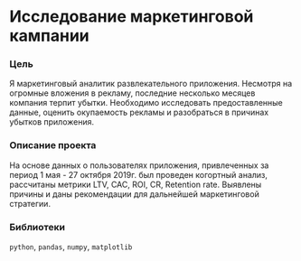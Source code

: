 # Исследование маркетинговой кампании

### Цель
Я маркетинговый аналитик развлекательного приложения. Несмотря на огромные вложения в рекламу, последние несколько месяцев компания терпит убытки. Необходимо исследовать предоставленные данные, оценить окупаемость рекламы и разобраться в причинах убытков приложения.
### Описание проекта
На основе данных о пользователях приложения, привлеченных за период 1 мая - 27 октября 2019г. был проведен когортный анализ, рассчитаны метрики LTV, CAC, ROI, CR, Retention rate. Выявлены причины и даны рекомендации для дальнейшей маркетинговой стратегии.
### Библиотеки
`python`, `pandas`, `numpy`, `matplotlib` 
